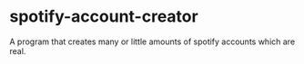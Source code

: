 # spotify-account-creator
A program that creates many or little amounts of spotify accounts which are real.
